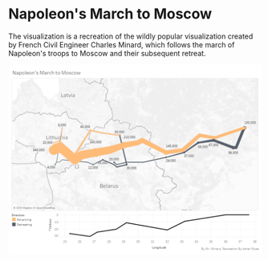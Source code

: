 # Napoleon's March to Moscow

The visualization is a recreation of the wildly popular visualization created by French Civil Engineer Charles Minard, which follows
the march of Napoleon's troops to Moscow and their subsequent retreat.

![Recreation of Minard's "March to Moscow"](Minard-Recreation.png)
